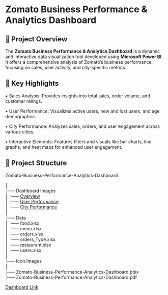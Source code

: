 # Zomato Business Performance & Analytics Dashboard

## 🚀 Project Overview

The **Zomato Business Performance & Analytics Dashboard** is a dynamic and interactive data visualization tool developed using **Microsoft Power BI**. It offers a comprehensive analysis of Zomato’s business performance, focusing on sales, user activity, and city-specific metrics.

## 🎯 Key Highlights

• Sales Analysis: Provides insights into total sales, order volume, and customer ratings.

• User Performance: Visualizes active users, new and lost users, and age demographics.

• City Performance: Analyzes sales, orders, and user engagement across various cities.

• Interactive Elements: Features filters and visuals like bar charts, line graphs, and heat maps for enhanced user engagement.

## 📂 Project Structure

Zomato-Business-Performance-Analytics-Dashboard

│  
├── Dashboard Images  
│   └── [Overview](https://github.com/Kaushik-Puttaswamy/Zomato-Business-Performance-Analytics-Dashboard/blob/dev/Dashboard%20Images/Overview.png)  
│   └── [User Performance](https://github.com/Kaushik-Puttaswamy/Zomato-Business-Performance-Analytics-Dashboard/blob/dev/Dashboard%20Images/User%20Performance.png)  
│   └── [City Performance](https://github.com/Kaushik-Puttaswamy/Zomato-Business-Performance-Analytics-Dashboard/blob/dev/Dashboard%20Images/City%20Performance.png)  
│  
├── Data  
│   └── food.xlsx  
│   └── menu.xlsx  
│   └── orders.xlsx  
│   └── orders_Type.xlsx  
│   └── restaurant.xlsx  
│   └── users.xlsx  
│  
├── Icon Images  
│  
├── Zomato-Business-Performance-Analytics-Dashboard.pbix  
├── Zomato-Business-Performance-Analytics-Dashboard.pdf

[Dashboard Link](https://app.powerbi.com/reportEmbed?reportId=e0dba157-75a5-4962-9db5-432f9ea67cbc&autoAuth=true&ctid=f419c9fe-f7b0-4d87-bee8-e8dfb2190cab)

